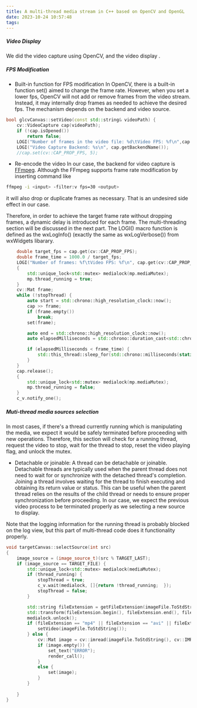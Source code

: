 ```yaml
---
title: A multi-thread media stream in C++ based on OpenCV and OpenGL
date: 2023-10-24 10:57:48
tags:
---
```


##### Video Display
We did the video capture using OpenCV, and the video display .

##### FPS Modification
- Built-in function for FPS modification
In OpenCV, there is a built-in function set() aimed to change the frame rate. However, when you set a lower fps, OpenCV will not add or remove frames from the video stream. Instead, it may internally drop frames as needed to achieve the desired fps. The mechanism depends on the backend and video source. 
``` C++
bool glcvCanvas::setVideo(const std::string& videoPath) {
    cv::VideoCapture cap(videoPath);
    if (!cap.isOpened()) 
        return false;
    LOGI("Number of frames in the video file: %d\tVideo FPS: %f\n",cap.get(CAP_PROP_FRAME_COUNT), cap.get(cv::CAP_PROP_FPS));
    LOGI("Video Capture Backend: %s\n", cap.getBackendName());
    //cap.set(cv::CAP_PROP_FPS, 5);
```
- Re-encode the video
In our case, the backend for video capture is [FFmpeg](https://trac.ffmpeg.org/wiki/ChangingFrameRate). Although the FFmpeg supports frame rate modification by inserting command like
``` bash
ffmpeg -i <input> -filter:v fps=30 <output>
``` 
it will also drop or duplicate frames as necessary. That is an undesired side effect in our case.
<!--more-->
Therefore, in order to achieve the target frame rate without dropping frames, a dynamic delay is introduced for each frame. The multi-threading section will be discussed in the next part.
The LOGI() macro function is defined as the wxLogInfo() (exactly the same as wxLogVerbose()) from wxWidgets libarary. 
``` C++
    double target_fps = cap.get(cv::CAP_PROP_FPS);
    double frame_time = 1000.0 / target_fps;
    LOGI("Number of frames: %f\tVideo FPS: %f\n", cap.get(cv::CAP_PROP_FRAME_COUNT), target_fps);
    {
        std::unique_lock<std::mutex> medialock(mp.mediaMutex);
        mp.thread_running = true;
    }
    cv::Mat frame;
    while (!stopThread) {
        auto start = std::chrono::high_resolution_clock::now();
        cap >> frame;
        if (frame.empty())
            break;
        set(frame);

        auto end = std::chrono::high_resolution_clock::now();
        auto elapsedMilliseconds = std::chrono::duration_cast<std::chrono::milliseconds>(end - start).count();

        if (elapsedMilliseconds < frame_time) {
            std::this_thread::sleep_for(std::chrono::milliseconds(static_cast<long long>(frame_time - elapsedMilliseconds)));
        }
    }
    cap.release();
    {
        std::unique_lock<std::mutex> medialock(mp.mediaMutex);
        mp.thread_running = false;
    }
    c_v.notify_one();
```
##### Muti-thread media sources selection
In most cases, if there's a thread currently running which is manipulating the media, we expect it would be safely terminated before proceeding with new operations. Therefore, this section will check for a running thread, request the video to stop, wait for the thread to stop, reset the video playing flag, and unlock the mutex. 
- Detachable or joinable:
A thread can be detachable or joinable. Detachable threads are typically used when the parent thread does not need to wait for or synchronize with the detached thread's completion. Joining a thread involves waiting for the thread to finish executing and obtaining its return value or status. This can be useful when the parent thread relies on the results of the child thread or needs to ensure proper synchronization before proceeding. In our case, we expect the previous video process to be terminated properly as we selecting a new source to display. 

Note that the logging information for the running thread is probably blocked on the log view, but this part of multi-thread code does it functionality properly.
``` C++
void targetCanvas::selectSource(int src)
{
    image_source = (image_source_t)(src % TARGET_LAST);
    if (image_source == TARGET_FILE) {
        std::unique_lock<std::mutex> medialock(mediaMutex);
        if (thread_running) {
            stopThread = true;
            c_v.wait(medialock, []{return !thread_running;  });
            stopThread = false;
        }

        std::string fileExtension = getFileExtension(imageFile.ToStdString());
        std::transform(fileExtension.begin(), fileExtension.end(), fileExtension.begin(), ::tolower);
        medialock.unlock();
        if (fileExtension == "mp4" || fileExtension == "avi" || fileExtension == "mov") {
            setVideo(imageFile.ToStdString());
        } else {
            cv::Mat image = cv::imread(imageFile.ToStdString(), cv::IMREAD_ANYCOLOR);
            if (image.empty()) {
                set_text("ERROR");
                render_call();
            }
            else {
                set(image);
            }
        }
        
    }
}
```
